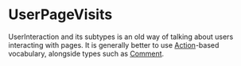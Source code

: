 # UserPageVisits

UserInteraction and its subtypes is an old way of talking about users interacting with pages. It is generally better to use <a class="localLink" href="http://schema.org/Action">Action</a>-based vocabulary, alongside types such as <a class="localLink" href="http://schema.org/Comment">Comment</a>.

